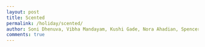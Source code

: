 ```yaml
---
layout: post
title: Scented
permalink: /holiday/scented/
author: Soni Dhenuva, Vibha Mandayam, Kushi Gade, Nora Ahadian, Spencer Lyons
comments: true
---
```


